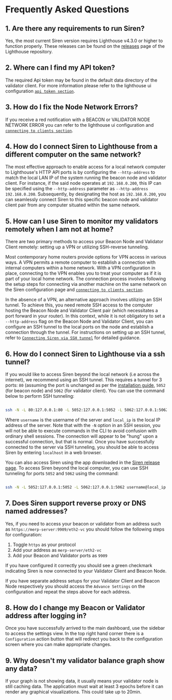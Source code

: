 # Frequently Asked Questions

## 1. Are there any requirements to run Siren?
Yes, the most current Siren version requires Lighthouse v4.3.0 or higher to function properly. These releases can be found on the [releases](https://github.com/sigp/lighthouse/releases) page of the Lighthouse repository.

## 2. Where can I find my API token?
The required Api token may be found in the default data directory of the validator client. For more information please refer to the lighthouse ui configuration [`api token section`](./api-vc-auth-header.md).

## 3. How do I fix the Node Network Errors?
If you receive a red notification with a BEACON or VALIDATOR NODE NETWORK ERROR you can refer to the lighthouse ui configuration and [`connecting to clients section`](./ui-configuration.md#connecting-to-the-clients).

## 4. How do I connect Siren to Lighthouse from a different computer on the same network?
The most effective approach to enable access for a local network computer to Lighthouse's HTTP API ports is by configuring the `--http-address` to match the local LAN IP of the system running the beacon node and validator client. For instance, if the said node operates at `192.168.0.200`, this IP can be specified using the `--http-address` parameter as `--http-address 192.168.0.200`.
Subsequently, by designating the host as `192.168.0.200`, you can seamlessly connect Siren to this specific beacon node and validator client pair from any computer situated within the same network.

## 5. How can I use Siren to monitor my validators remotely when I am not at home?

There are two primary methods to access your Beacon Node and Validator Client remotely: setting up a VPN or utilizing SSH-reverse tunneling.

Most contemporary home routers provide options for VPN access in various ways. A VPN permits a remote computer to establish a connection with internal computers within a home network. With a VPN configuration in place, connecting to the VPN enables you to treat your computer as if it is part of your local home network. The connection process involves following the setup steps for connecting via another machine on the same network on the Siren configuration page and [`connecting to clients section`](./ui-configuration.md#connecting-to-the-clients).

In the absence of a VPN, an alternative approach involves utilizing an SSH tunnel. To achieve this, you need remote SSH access to the computer hosting the Beacon Node and Validator Client pair (which necessitates a port forward in your router). In this context, while it is not obligatory to set a `--http-address` flag on the Beacon Node and Validator Client, you can configure an SSH tunnel to the local ports on the node and establish a connection through the tunnel. For instructions on setting up an SSH tunnel, refer to [`Connecting Siren via SSH tunnel`](./ui-faqs.md#6-how-do-i-connect-siren-to-lighthouse-via-a-ssh-tunnel) for detailed guidance.

## 6. How do I connect Siren to Lighthouse via a ssh tunnel?
If you would like to access Siren beyond the local network (i.e across the internet), we recommend using an SSH tunnel. This requires a tunnel for 3 ports: `80` (assuming the port is unchanged as per the [installation guide](./ui-installation.md#docker-recommended), `5052` (for beacon node) and `5062` (for validator client). You can use the command below to perform SSH tunneling:

```bash

ssh -N -L 80:127.0.0.1:80 -L 5052:127.0.0.1:5052 -L 5062:127.0.0.1:5062 username@local_ip

```


Where `username` is the username of the server and `local_ip` is the local IP address of the server. Note that with the `-N` option in an SSH session, you will not be able to execute commands in the CLI to avoid confusion with ordinary shell sessions. The connection will appear to be "hung" upon a successful connection, but that is normal. Once you have successfully connected to the server via SSH tunneling, you should be able to access Siren by entering `localhost` in a web browser.


You can also access Siren using the app downloaded in the [Siren release page](https://github.com/sigp/siren/releases). To access Siren beyond the local computer, you can use SSH tunneling for ports `5052` and `5062` using the command:


```bash

ssh -N -L 5052:127.0.0.1:5052 -L 5062:127.0.0.1:5062 username@local_ip

```

## 7. Does Siren support reverse proxy or DNS named addresses?
Yes, if you need to access your beacon or validator from an address such as `https://merp-server:9909/eth2-vc` you should follow the following steps for configuration:
1. Toggle `https` as your protocol
2. Add your address as `merp-server/eth2-vc`
3. Add your Beacon and Validator ports as `9909`

If you have configured it correctly you should see a green checkmark indicating Siren is now connected to your Validator Client and Beacon Node.

If you have separate address setups for your Validator Client and Beacon Node respectively you should access the `Advance Settings` on the configuration and repeat the steps above for each address.


## 8. How do I change my Beacon or Validator address after logging in?
Once you have successfully arrived to the main dashboard, use the sidebar to access the settings view. In the top right hand corner there is a `Configuration` action button that will redirect you back to the configuration screen where you can make appropriate changes.

## 9. Why doesn't my validator balance graph show any data?
If your graph is not showing data, it usually means your validator node is still caching data. The application must wait at least 3 epochs before it can render any graphical visualizations. This could take up to 20min.

